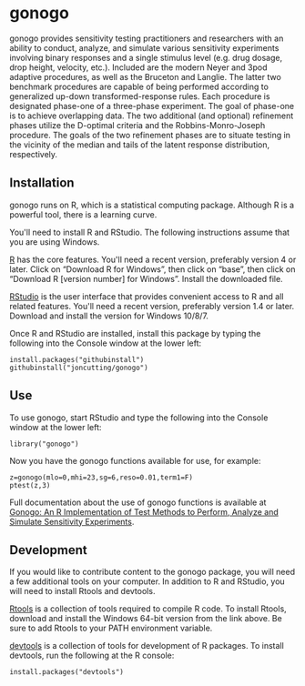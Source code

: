 # gonogo
gonogo provides sensitivity testing practitioners and researchers
with an ability to conduct, analyze, and simulate various sensitivity experiments 
involving binary responses and a single stimulus level (e.g. drug dosage, drop height,
velocity, etc.). Included are the modern Neyer and 3pod adaptive procedures, as well as
the Bruceton and Langlie. The latter two benchmark procedures are capable of being
performed according to generalized up-down transformed-response rules. Each procedure
is designated phase-one of a three-phase experiment. The goal of phase-one is to
achieve overlapping data. The two additional (and optional) refinement phases utilize
the D-optimal criteria and the Robbins-Monro-Joseph procedure. The goals of the two
refinement phases are to situate testing in the vicinity of the median and tails of the 
latent response distribution, respectively.

## Installation

gonogo runs on R, which is a statistical computing package. Although R is a powerful
tool, there is a learning curve.

You'll need to install R and RStudio. The following instructions assume that you are
using Windows.

[R](https://cran.rstudio.com) has the core features. You'll need a recent version, 
preferably version 4 or later. Click on “Download R for Windows”, then click on “base”, 
then click on “Download R [version number] for Windows”. Install the downloaded file. 

[RStudio](https://rstudio.com/products/rstudio/download/#download) is the user interface
that provides convenient access to R and all related features. You'll need a recent version,
preferably version 1.4 or later. Download and install the version for Windows 10/8/7. 

Once R and RStudio are installed, install this package by typing the following into
the Console window at the lower left:

    install.packages("githubinstall")
    githubinstall("joncutting/gonogo")
    
## Use

To use gonogo, start RStudio and type the following into the Console window at the lower left:

    library("gonogo")

Now you have the gonogo functions available for use, for example:

    z=gonogo(mlo=0,mhi=23,sg=6,reso=0.01,term1=F)
    ptest(z,3)

Full documentation about the use of gonogo functions is available at [Gonogo: An R Implementation of Test Methods to Perform, Analyze and Simulate Sensitivity Experiments](https://arxiv.org/abs/2011.11177).

## Development

If you would like to contribute content to the gonogo package, you will need a few
additional tools on your computer. In addition to R and RStudio, you will need
to install Rtools and devtools.

[Rtools](https://cran.r-project.org/bin/windows/Rtools/) is a collection of tools required
to compile R code. To install Rtools, download and install the Windows 64-bit version
from the link above. Be sure to add Rtools to your PATH environment variable.

[devtools](https://cran.r-project.org/web/packages/devtools/readme/README.html) is a 
collection of tools for development of R packages. To install devtools, run the 
following at the R console: 

    install.packages("devtools")
